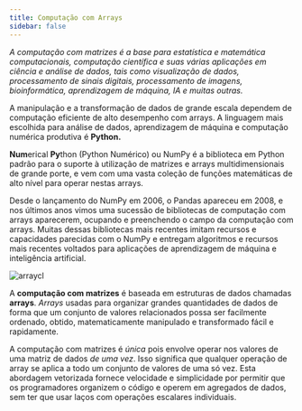 ```yaml
---
title: Computação com Arrays
sidebar: false
---
```


_A computação com matrizes é a base para estatística e matemática computacionais, computação científica e suas várias aplicações em ciência e análise de dados, tais como visualização de dados, processamento de sinais digitais, processamento de imagens, bioinformática, aprendizagem de máquina, IA e muitas outras._

A manipulação e a transformação de dados de grande escala dependem de computação eficiente de alto desempenho com arrays. A linguagem mais escolhida para análise de dados, aprendizagem de máquina e computação numérica produtiva é **Python.**

**Num**erical **Py**thon (Python Numérico) ou NumPy é a biblioteca em Python padrão para o suporte à utilização de matrizes e arrays multidimensionais de grande porte, e vem com uma vasta coleção de funções matemáticas de alto nível para operar nestas arrays.

Desde o lançamento do NumPy em 2006, o Pandas apareceu em 2008, e nos últimos anos vimos uma sucessão de bibliotecas de computação com arrays aparecerem, ocupando e preenchendo o campo da computação com arrays.
Muitas dessas bibliotecas mais recentes imitam recursos e capacidades parecidas com o NumPy e entregam algoritmos e recursos mais recentes voltados para aplicações de aprendizagem de máquina e inteligência artificial.

<img
src="/images/content_images/array_c_landscape.png"
alt="arraycl"
title="Array Computing Landscape">

A **computação com matrizes** é baseada em estruturas de dados chamadas **arrays**. _Arrays_ usadas para organizar grandes quantidades de dados de forma que um conjunto de valores relacionados possa ser facilmente ordenado, obtido, matematicamente manipulado e transformado fácil e rapidamente.

A computação com matrizes é _única_ pois envolve operar nos valores de uma matriz de dados _de uma vez_. Isso significa que qualquer operação de array se aplica a todo um conjunto de valores de uma só vez. Esta abordagem vetorizada fornece velocidade e simplicidade por permitir que os programadores organizem o código e operem em agregados de dados, sem ter que usar laços com operações escalares individuais.

